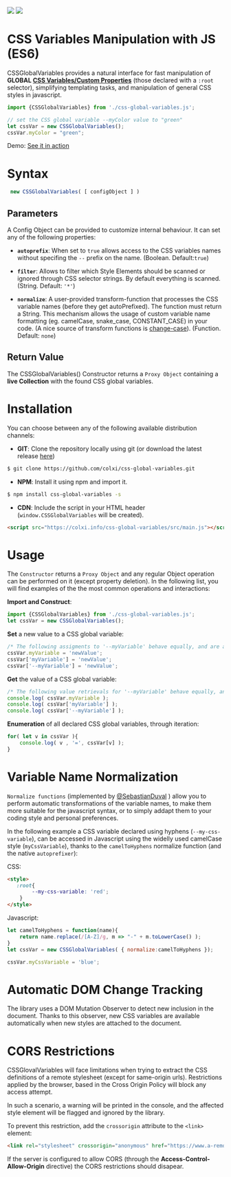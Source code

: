 ![](https://img.shields.io/badge/Javascript-ES6-orange.svg)
![](https://img.shields.io/badge/CSS-Custom_Properties-blue.svg)

# CSS Variables Manipulation with JS (ES6)

CSSGlobalVariables provides a natural interface for fast manipulation of **GLOBAL [CSS Variables/Custom Properties](https://www.w3.org/TR/css-variables-1/)** (those declared with a `:root` selector), simplifying templating tasks, and manipulation of general CSS styles in javascript.

```javascript
import {CSSGlobalVariables} from './css-global-variables.js';

// set the CSS global variable --myColor value to "green"
let cssVar = new CSSGlobalVariables();
cssVar.myColor = "green";
```
Demo: [See it in action](https://colxi.github.io/css-global-variables/examples/demo-simple.html)


# Syntax

```javascript
 new CSSGlobalVariables( [ configObject ] )
```

## Parameters
A Config Object can be provided to customize internal behaviour. It can set any of the following properties:

* **`autoprefix`**:
When set to `true` allows access to the CSS variables names without specifing the `--` prefix on the name. (Boolean. Default:`true`)

* **`filter`**:
Allows to filter which Style Elements should be scanned or ignored through CSS selector strings. By default everything is scanned. (String. Default: `'*'`)

* **`normalize`**:
A user-provided transform-function that processes the CSS variable names (before they get autoPrefixed). The function must return a String. This mechanism allows the usage of custom variable name formatting (eg. camelCase, snake_case, CONSTANT_CASE) in your code. (A nice source of transform functions is [change-case](https://www.npmjs.com/package/change-case)). (Function. Default: `none`)

## Return Value
The CSSGlobalVariables() Constructor returns a `Proxy Object` containing a **live Collection** with the found CSS global variables.


# Installation
You can choose between any of the following available distribution channels:

- **GIT**: Clone the repository locally using git (or download the latest release [here](https://github.com/colxi/css-global-variables/releases/latest))
 ```bash
 $ git clone https://github.com/colxi/css-global-variables.git
```

- **NPM**: Install it using npm and import it. 
 ```bash
$ npm install css-global-variables -s
```

- **CDN**: Include the script in your HTML header (`window.CSSGlobalVariables` will be created).
 ```html
<script src="https://colxi.info/css-global-variables/src/main.js"></script>
```


# Usage
The `Constructor` returns a `Proxy Object` and any regular Object operation can be performed on it (except property deletion). In the following list, you will find examples of the the most common operations and interactions: 

**Import and Construct**:
```javascript
import {CSSGlobalVariables} from './css-global-variables.js';
let cssVar = new CSSGlobalVariables();
```

**Set** a new value to a CSS global variable:
```javascript
/* The following assigments to '--myVariable' behave equally, and are all valid */
cssVar.myVariable = 'newValue';
cssVar['myVariable'] = 'newValue';
cssVar['--myVariable'] = 'newValue';
```

**Get** the value of a CSS global variable:
```javascript
/* The following value retrievals for '--myVariable' behave equally, and are all valid */
console.log( cssVar.myVariable );
console.log( cssVar['myVariable'] );
console.log( cssVar['--myVariable'] );
```

**Enumeration** of all declared CSS global variables, through iteration:
```javascript
for( let v in cssVar ){
    console.log( v , '=', cssVar[v] );
}
```


# Variable Name Normalization
`Normalize functions` (implemented by [@SebastianDuval](https://github.com/SebastianDuval) ) allow you to perform automatic transformations of the variable names, to make them more suitable for the javascript syntax, or to simply addapt them to your coding style and personal preferences.

In the following example a CSS variable declared using hyphens (`--my-css-variable`), can be accessed in Javascript using the widelly used camelCase style (`myCssVariable`), thanks to the `camelToHyphens` normalize function (and the native `autoprefixer`):

CSS:
```html
<style>
   :root{
        --my-css-variable: 'red';
    }
</style>
```
Javascript: 
```javascript
let camelToHyphens = function(name){
    return name.replace(/[A-Z]/g, m => "-" + m.toLowerCase() );
}
let cssVar = new CSSGlobalVariables( { normalize:camelToHyphens });

cssVar.myCssVariable = 'blue';
```


# Automatic DOM Change Tracking

The library uses a DOM Mutation Observer to detect new inclusion in the document. Thanks to this observer, new CSS variables are available automatically when new styles are attached to the document.  


# CORS Restrictions
CSSGlovalVariables will face limitations when trying to extract the CSS definitions of a remote stylesheet (except for same-origin urls). Restrictions applied by the browser, based in the Cross Origin Policy will block any access attempt.

In such a scenario, a warning will be printed in the console, and the affected style element will be flagged and ignored by the library.

To prevent this restriction, add the `crossorigin` attribute to the `<link>` element:

```html
<link rel="stylesheet" crossorigin="anonymous" href="https://www.a-remote-server/styles.css">
```
If the server is configured to allow CORS (through the  **Access-Control-Allow-Origin** directive) the CORS restrictions should disapear.
